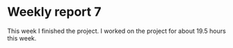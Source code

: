 # Weekly report 7

This week I finished the project. I worked on the project for about 19.5 hours
this week.
